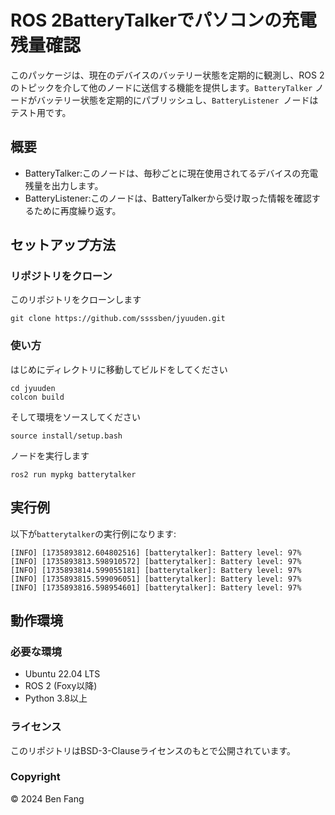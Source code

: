# ROS 2BatteryTalkerでパソコンの充電残量確認
このパッケージは、現在のデバイスのバッテリー状態を定期的に観測し、ROS 2 のトピックを介して他のノードに送信する機能を提供します。`BatteryTalker` ノードがバッテリー状態を定期的にパブリッシュし、`BatteryListener `ノードはテスト用です。

## 概要
- BatteryTalker:このノードは、毎秒ごとに現在使用されてるデバイスの充電残量を出力します。
- BatteryListener:このノードは、BatteryTalkerから受け取った情報を確認するために再度繰り返す。
## セットアップ方法
### リポジトリをクローン
このリポジトリをクローンします
```
git clone https://github.com/ssssben/jyuuden.git
```
### 使い方
はじめにディレクトリに移動してビルドをしてください
```
cd jyuuden
colcon build
```
そして環境をソースしてください
```
source install/setup.bash
```
ノードを実行します
```
ros2 run mypkg batterytalker
```

## 実行例
以下が`batterytalker`の実行例になります:
```
[INFO] [1735893812.604802516] [batterytalker]: Battery level: 97%
[INFO] [1735893813.598910572] [batterytalker]: Battery level: 97%
[INFO] [1735893814.599055181] [batterytalker]: Battery level: 97%
[INFO] [1735893815.599096051] [batterytalker]: Battery level: 97%
[INFO] [1735893816.598954601] [batterytalker]: Battery level: 97%
```

## 動作環境
### 必要な環境
- Ubuntu 22.04 LTS
- ROS 2 (Foxy以降)
- Python 3.8以上

### ライセンス
このリポジトリはBSD-3-Clauseライセンスのもとで公開されています。

### Copyright
© 2024 Ben Fang
